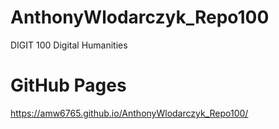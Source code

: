 # AnthonyWlodarczyk_Repo100
DIGIT 100 Digital Humanities
# GitHub Pages 
https://amw6765.github.io/AnthonyWlodarczyk_Repo100/
